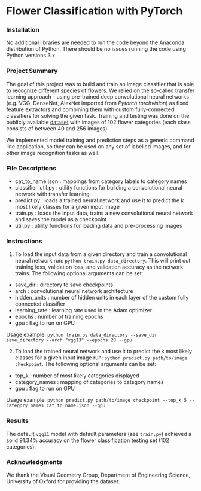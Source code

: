 # Flower Classification with PyTorch


### Installation
No additional libraries are needed to run the code beyond the Anaconda distribution of Python. There should be no issues running the code using Python versions 3.x

### Project Summary
The goal of this project was to build and train an image classifier that is able to recognize different species of flowers. We relied on the so-called transfer learning approach - using pre-trained deep convolutional neural networks (e.g. VGG, DenseNet, AlexNet imported from _Pytorch torchvision_) as fixed feature extractors and combining them with custom fully-connected classifiers for solving the given task. Training and testing was done on the publicly available [dataset](http://www.robots.ox.ac.uk/~vgg/data/flowers/102/index.html) with images of 102 flower categories (each class consists of between 40 and 256 images).

We implemented model training and prediction steps as a generic command line application, so they can be used on any set of labelled images, and for other image recognition tasks as well.

### File Descriptions
- cat_to_name.json : mappings from category labels to category names
- classifier_util.py : utility functions for building a convolutional neural network with transfer learning
- predict.py : loads a trained neural network and use it to predict the k most likely classes for a given input image
- train.py : loads the input data, trains a new convolutional neural network and saves the model as a checkpoint
- util.py : utility functions for loading data and pre-processing images

### Instructions
1. To load the input data from a given directory and train a convolutional neural network run: `python train.py data_directory`. This will print out training loss, validation loss, and validation accuracy as the network trains. The following optional arguments can be set:
- save_dir : directory to save checkpoints
- arch : convolutional neural network architecture
- hidden_units : number of hidden units in each layer of the custom fully connected classifier
- learning_rate : learning rate used in the Adam optimizer
- epochs : number of training epochs
- gpu : flag to run on GPU

Usage example: `python train.py data_directory --save_dir save_directory --arch "vgg13" --epochs 20 --gpu`

2. To load the trained neural network and use it to predict the k most likely classes for a given input image run:
`python predict.py path/to/image checkpoint`. The following optional arguments can be set:
- top_k : number of most likely categories displayed
- category_names : mapping of categories to category names
- gpu : flag to run on GPU

Usage example: `python predict.py path/to/image checkpoint --top_k 5 --category_names cat_to_name.json --gpu`

### Results
The default `vgg11` model with default parameters (see `train.py`) achieved a solid 91.34% accuracy on the flower classification testing set (102 categories).

### Acknowledgments
We thank the Visual Geometry Group, Department of Engineering Science, University of Oxford for providing the dataset.
